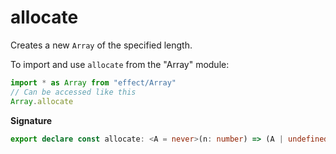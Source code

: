 # allocate

Creates a new `Array` of the specified length.

To import and use `allocate` from the "Array" module:

```ts
import * as Array from "effect/Array"
// Can be accessed like this
Array.allocate
```

**Signature**

```ts
export declare const allocate: <A = never>(n: number) => (A | undefined)[]
```
